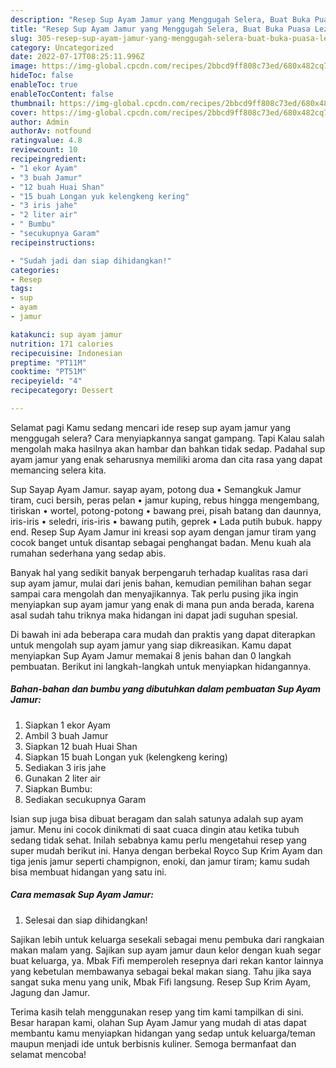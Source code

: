```yaml
---
description: "Resep Sup Ayam Jamur yang Menggugah Selera, Buat Buka Puasa Lezat"
title: "Resep Sup Ayam Jamur yang Menggugah Selera, Buat Buka Puasa Lezat"
slug: 305-resep-sup-ayam-jamur-yang-menggugah-selera-buat-buka-puasa-lezat
category: Uncategorized
date: 2022-07-17T08:25:11.996Z
image: https://img-global.cpcdn.com/recipes/2bbcd9ff808c73ed/680x482cq70/sup-ayam-jamur-foto-resep-utama.jpg
hideToc: false
enableToc: true
enableTocContent: false
thumbnail: https://img-global.cpcdn.com/recipes/2bbcd9ff808c73ed/680x482cq70/sup-ayam-jamur-foto-resep-utama.jpg
cover: https://img-global.cpcdn.com/recipes/2bbcd9ff808c73ed/680x482cq70/sup-ayam-jamur-foto-resep-utama.jpg
author: Admin
authorAv: notfound
ratingvalue: 4.8
reviewcount: 10
recipeingredient:
- "1 ekor Ayam"
- "3 buah Jamur"
- "12 buah Huai Shan"
- "15 buah Longan yuk kelengkeng kering"
- "3 iris jahe"
- "2 liter air"
- " Bumbu"
- "secukupnya Garam"
recipeinstructions:

- "Sudah jadi dan siap dihidangkan!"
categories:
- Resep
tags:
- sup
- ayam
- jamur

katakunci: sup ayam jamur 
nutrition: 171 calories
recipecuisine: Indonesian
preptime: "PT11M"
cooktime: "PT51M"
recipeyield: "4"
recipecategory: Dessert

---
```



Selamat pagi Kamu sedang mencari ide resep sup ayam jamur yang menggugah selera? Cara menyiapkannya sangat gampang. Tapi Kalau salah mengolah maka hasilnya akan hambar dan bahkan tidak sedap. Padahal sup ayam jamur yang enak seharusnya memiliki aroma dan cita rasa yang dapat memancing selera kita.


Sup Sayap Ayam Jamur. sayap ayam, potong dua • Semangkuk Jamur tiram, cuci bersih, peras pelan • jamur kuping, rebus hingga mengembang, tiriskan • wortel, potong-potong • bawang prei, pisah batang dan daunnya, iris-iris • seledri, iris-iris • bawang putih, geprek • Lada putih bubuk. happy end. Resep Sup Ayam Jamur ini kreasi sop ayam dengan jamur tiram yang cocok banget untuk disantap sebagai penghangat badan. Menu kuah ala rumahan sederhana yang sedap abis.

Banyak hal yang sedikit banyak berpengaruh terhadap kualitas rasa dari sup ayam jamur, mulai dari jenis bahan, kemudian pemilihan bahan segar sampai cara mengolah dan menyajikannya. Tak perlu pusing jika ingin menyiapkan sup ayam jamur yang enak di mana pun anda berada, karena asal sudah tahu triknya maka hidangan ini dapat jadi suguhan spesial.


Di bawah ini ada beberapa cara mudah dan praktis yang dapat diterapkan untuk mengolah sup ayam jamur yang siap dikreasikan. Kamu dapat menyiapkan Sup Ayam Jamur memakai 8 jenis bahan dan 0 langkah pembuatan. Berikut ini langkah-langkah untuk menyiapkan hidangannya.

<!--inarticleads1-->

##### Bahan-bahan dan bumbu yang dibutuhkan dalam pembuatan Sup Ayam Jamur:

1. Siapkan 1 ekor Ayam
1. Ambil 3 buah Jamur
1. Siapkan 12 buah Huai Shan
1. Siapkan 15 buah Longan yuk (kelengkeng kering)
1. Sediakan 3 iris jahe
1. Gunakan 2 liter air
1. Siapkan  Bumbu:
1. Sediakan secukupnya Garam


Isian sup juga bisa dibuat beragam dan salah satunya adalah sup ayam jamur. Menu ini cocok dinikmati di saat cuaca dingin atau ketika tubuh sedang tidak sehat. Inilah sebabnya kamu perlu mengetahui resep yang super mudah berikut ini. Hanya dengan berbekal Royco Sup Krim Ayam dan tiga jenis jamur seperti champignon, enoki, dan jamur tiram; kamu sudah bisa membuat hidangan yang satu ini. 

<!--inarticleads2-->

##### Cara memasak Sup Ayam Jamur:


1. Selesai dan siap dihidangkan!

Sajikan lebih untuk keluarga sesekali sebagai menu pembuka dari rangkaian makan malam yang. Sajikan sup ayam jamur daun kelor dengan kuah segar buat keluarga, ya. Mbak Fifi memperoleh resepnya dari rekan kantor lainnya yang kebetulan membawanya sebagai bekal makan siang. Tahu jika saya sangat suka menu yang unik, Mbak Fifi langsung. Resep Sup Krim Ayam, Jagung dan Jamur. 

Terima kasih telah menggunakan resep yang tim kami tampilkan di sini. Besar harapan kami, olahan Sup Ayam Jamur yang mudah di atas dapat membantu kamu menyiapkan hidangan yang sedap untuk keluarga/teman maupun menjadi ide untuk berbisnis kuliner. Semoga bermanfaat dan selamat mencoba!
